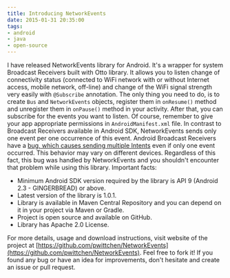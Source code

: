 ```yaml
---
title: Introducing NetworkEvents
date: 2015-01-31 20:35:00
tags:
- android
- java
- open-source
---
```


I have released NetworkEvents library for Android. It's a wrapper for system Broadcast Receivers built with Otto library. It allows you to listen change of connectivity status (connected to WiFi network with or without Internet access, mobile network, off-line) and change of the WiFi signal strength very easily with `@Subscribe` annotation. The only thing you need to do, is to create `Bus` and `NetworkEvents` objects, register them in `onResume()` method and unregister them in `onPause()` method in your activity. After that, you can subscribe for the events you want to listen. Of course, remember to give your app appropriate permissions in `AndroidManifest.xml` file. In contrast to Broadcast Receivers available in Android SDK, NetworkEvents sends only one event per one occurrence of this event. Android Broadcast Receivers have a [bug, which causes sending multiple Intents](http://stackoverflow.com/questions/8412714/broadcastreceiver-receives-multiple-identical-messages-for-one-event) even if only one event occurred. This behavior may vary on different devices. Regardless of this fact, this bug was handled by NetworkEvents and you shouldn't encounter that problem while using this library. Important facts:

*   Minimum Android SDK version required by the library is API 9 (Android 2.3 - GINGERBREAD) or above.
*   Latest version of the library is 1.0.1.
*   Library is available in Maven Central Repository and you can depend on it in your project via Maven or Gradle.
*   Project is open source and available on GitHub.
*   Library has Apache 2.0 License.

For more details, usage and download instructions, visit website of the project at [https://github.com/pwittchen/NetworkEvents](https://github.com/pwittchen/NetworkEvents). Feel free to fork it! If you found any bug or have an idea for improvements, don't hesitate and create an issue or pull request.
